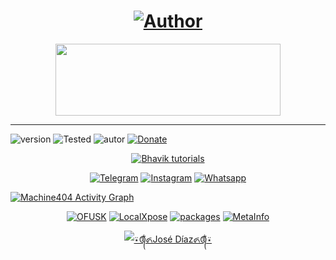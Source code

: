 <h1 align="center"><a href="https://github.com/piratainformatico2"><img title="Author" src="https://img.shields.io/badge/Author-⍣᭕ᬁ᭖José Díaz᭖᭕ᬁ⍣-svg?style=for-the-badge&logo=github"></a></h1>

<p align="center"><img src="https://github.com/piratainformatico2/packages/blob/main/Images/20210928_223304.gif" width="360" height="115"/> </p>

---

![version]
![Tested]
![autor]
[![Donate](https://img.shields.io/badge/Donate-PayPal-green.svg)](https://www.paypal.com)


<p align="center"><a href="https://github.com/piratainformatico2"><img title="Bhavik tutorials" src="https://github-readme-stats.vercel.app/api?username=piratainformatico2&show_icons=true&include_all_commits=true&theme=chartreuse-dark&cache_seconds=3200"></a>
</p>


<p align="center">
<a href="https://t.me/joinchat/6OsUFLXa_Yo1MGM5"><img title="Telegram" src="https://img.shields.io/badge/TELEGRAM-blue?style=for-the-badge&logo=Telegram"></a>
<a href="https://www.instagram.com/jose_shark8/"><img title="Instagram" src="https://img.shields.io/badge/INSTAGRAM-purple?style=for-the-badge&logo=instagram"></a>
<a href="https://wa.me/+522283821202/"><img title="Whatsapp" src="https://img.shields.io/badge/WhatsApp-black?style=for-the-badge&logo=Whatsapp"></a>

<a href="https://github.com/Ashutosh00710/github-readme-activity-graph"><img alt="Machine404 Activity Graph" src="https://activity-graph.herokuapp.com/graph?username=piratainformatico2&bg_color=111111&color=ffffff&line=525252&point=ff0000&hide_border=true" /></a>

<p align="center">
<a href="https://github.com/piratainformatico2/ofusk"><img title="OFUSK" src="https://github-readme-stats.vercel.app/api/pin/?username=piratainformatico2&repo=ofusk&theme=highcontrast"></a>
<a href="https://github.com/piratainformatico2/LocalXpose"><img title="LocalXpose" src="https://github-readme-stats.vercel.app/api/pin/?username=piratainformatico2&repo=LocalXpose&theme=highcontrast"></a>
<a href="https://github.com/piratainformatico2/packages"><img title="packages" src="https://github-readme-stats.vercel.app/api/pin/?username=piratainformatico2&repo=packages&theme=highcontrast"></a>
<a href="https://github.com/piratainformatico2/MetaInfo"><img title="MetaInfo" src="https://github-readme-stats.vercel.app/api/pin/?username=piratainformatico2&repo=MetaInfo&theme=highcontrast"></a>
</p>

<p align="center">
<a href="https://github.com/piratainformatico2"><img title="⍣᭕ᬁ᭖José Díaz᭖᭕ᬁ⍣" src="https://github-readme-stats.vercel.app/api/top-langs/?username=piratainformatico2&layout=compact"></a>
</p>


<!-- NO COPIAR, JOSÉ DÍAZ It's the beast -->
[version]: https://img.shields.io/badge/Versi%C3%B3n-perfil%3A%20V.1.0-green
[tested]: https://img.shields.io/badge/Programer-Kali%20Linux%20%7C%20Parrot%20%7C%20Termux-blue
[autor]: https://img.shields.io/badge/Author-%40⍣᭕ᬁ᭖José_Díaz᭖᭕ᬁ⍣-red

